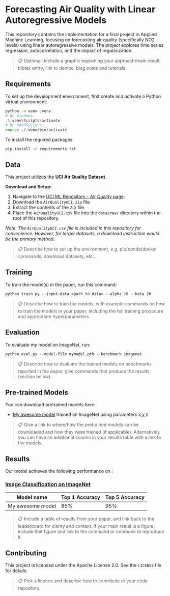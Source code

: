 # Forecasting Air Quality with Linear Autoregressive Models

This repository contains the implementation for a final project in Applied Machine Learning, focusing on forecasting air quality (specifically NO2 levels) using linear autoregressive models. The project explores time series regression, autocorrelation, and the impact of regularization.

>📋  Optional: include a graphic explaining your approach/main result, bibtex entry, link to demos, blog posts and tutorials

## Requirements

To set up the development environment, first create and activate a Python virtual environment:

```bash
python -m venv .venv
# On Windows:
.\.venv\Scripts\activate
# On macOS/Linux:
source ./.venv/bin/activate
```
To install the required packages:

```setup
pip install -r requirements.txt
```

## Data

This project utilizes the **UCI Air Quality Dataset**.

**Download and Setup:**
1. Navigate to the [UCI ML Repository - Air Quality page](https://archive.ics.uci.edu/ml/datasets/Air+Quality).
2. Download the `AirQualityUCI.zip` file.
3. Extract the contents of the zip file.
4. Place the `AirQualityUCI.csv` file into the `data/raw/` directory within the root of this repository.

*Note: The `AirQualityUCI.csv` file is included in this repository for convenience. However, for larger datasets, a download instruction would be the primary method.*

>📋  Describe how to set up the environment, e.g. pip/conda/docker commands, download datasets, etc...

## Training

To train the model(s) in the paper, run this command:

```train
python train.py --input-data <path_to_data> --alpha 10 --beta 20
```

>📋  Describe how to train the models, with example commands on how to train the models in your paper, including the full training procedure and appropriate hyperparameters.

## Evaluation

To evaluate my model on ImageNet, run:

```eval
python eval.py --model-file mymodel.pth --benchmark imagenet
```

>📋  Describe how to evaluate the trained models on benchmarks reported in the paper, give commands that produce the results (section below).

## Pre-trained Models

You can download pretrained models here:

- [My awesome model](https://drive.google.com/mymodel.pth) trained on ImageNet using parameters x,y,z. 

>📋  Give a link to where/how the pretrained models can be downloaded and how they were trained (if applicable).  Alternatively you can have an additional column in your results table with a link to the models.

## Results

Our model achieves the following performance on :

### [Image Classification on ImageNet](https://paperswithcode.com/sota/image-classification-on-imagenet)

| Model name         | Top 1 Accuracy  | Top 5 Accuracy |
| ------------------ |---------------- | -------------- |
| My awesome model   |     85%         |      95%       |

>📋  Include a table of results from your paper, and link back to the leaderboard for clarity and context. If your main result is a figure, include that figure and link to the command or notebook to reproduce it. 


## Contributing

This project is licensed under the Apache License 2.0. See the `LICENSE` file for details.

>📋  Pick a licence and describe how to contribute to your code repository. 
